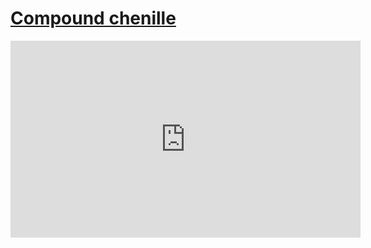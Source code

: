 # [Compound chenille](/wilcom-docs/Summary/summary_-_special/Compound_chenille)

<iframe src="https://www.youtube.com/embed/VoPmf_xPMPo" frameborder="0" 
      allow="accelerometer; autoplay; clipboard-write; encrypted-media; gyroscope; picture-in-picture" 
      allowfullscreen="" style="width: 560px; height: 315px;">
</iframe>
